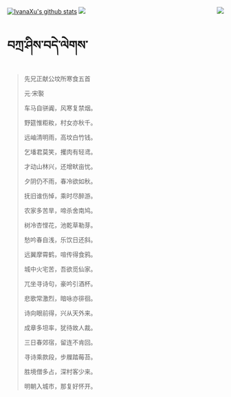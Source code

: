 [![IvanaXu's github stats](https://github-readme-stats.vercel.app/api?username=IvanaXu&show_icons=true&theme=vue-dark)](https://github.com/anuraghazra/github-readme-stats)
<img align="right" src="https://github-readme-stats.vercel.app/api/top-langs/?username=IvanaXu&langs_count=7&theme=graywhite" />
<img src="https://github-readme-stats.vercel.app/api/wakatime?username=IvanaXu&layout=compact&langs_count=6&theme=vue-dark&&custom_title=Programming Times(Jul 29 2021-)" />
# བཀྲ་ཤིས་བདེ་ལེགས་
> 先兄正献公坟所寒食五首
>
> 元·宋褧
>
> 车马自骈阗，风寒复禁烟。
> 
> 野筵惟粔籹，村女亦秋千。
> 
> 远岫清明雨，高坟白竹钱。
> 
> 乞墦君莫笑，攫肉有轻鸢。
> 
> 才动山林兴，还增畎亩忧。
> 
> 夕阴仍不雨，春冷欲如秋。
> 
> 抚旧谁伤悼，乘时尽醉游。
> 
> 农家多苦旱，啼杀舍南鸠。
> 
> 树冷杏悭花，池乾草勒芽。
> 
> 愁吟春自浅，乐饮日还斜。
> 
> 远翼摩霄鹤，喧传得食鸦。
> 
> 城中火宅苦，吾欲觅仙家。
> 
> 兀坐寻诗句，豪吟引酒杯。
> 
> 悲歌常激烈，暗咏亦徘徊。
> 
> 诗向眼前得，兴从天外来。
> 
> 成章多坦率，犹待故人裁。
> 
> 三日春郊宿，留连不肯回。
> 
> 寻诗乘款段，步屧踏莓苔。
> 
> 胜境僧多占，深村客少来。
> 
> 明朝入城市，那复好怀开。